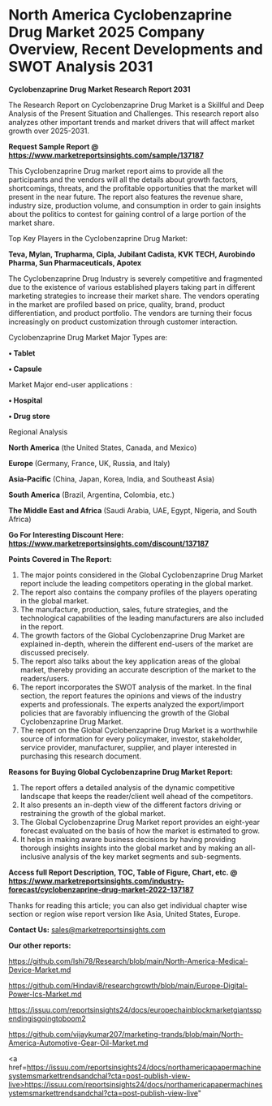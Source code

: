 # North America Cyclobenzaprine Drug Market 2025 Company Overview, Recent Developments and SWOT Analysis 2031

<strong>Cyclobenzaprine Drug Market Research Report 2031</strong>

The Research Report on Cyclobenzaprine Drug Market is a Skillful and Deep Analysis of the Present Situation and Challenges. This research report also analyzes other important trends and market drivers that will affect market growth over 2025-2031.

<strong>Request Sample Report @ <a href=https://www.marketreportsinsights.com/sample/137187>https://www.marketreportsinsights.com/sample/137187</a></strong>

This Cyclobenzaprine Drug market report aims to provide all the participants and the vendors will all the details about growth factors, shortcomings, threats, and the profitable opportunities that the market will present in the near future. The report also features the revenue share, industry size, production volume, and consumption in order to gain insights about the politics to contest for gaining control of a large portion of the market share.

Top Key Players in the Cyclobenzaprine Drug Market:

<strong>Teva, Mylan, Trupharma, Cipla, Jubilant Cadista, KVK TECH, Aurobindo Pharma, Sun Pharmaceuticals, Apotex</strong>

The Cyclobenzaprine Drug Industry is severely competitive and fragmented due to the existence of various established players taking part in different marketing strategies to increase their market share. The vendors operating in the market are profiled based on price, quality, brand, product differentiation, and product portfolio. The vendors are turning their focus increasingly on product customization through customer interaction.

Cyclobenzaprine Drug Market Major Types are:

<strong>• Tablet

• Capsule</strong>

Market Major end-user applications :

<strong>• Hospital

• Drug store</strong>

Regional Analysis

</u><strong><b>North America</b></strong> (the United States, Canada, and Mexico)

<strong><b>Europe </b></strong>(Germany, France, UK, Russia, and Italy)

<strong><b>Asia-Pacific</b></strong> (China, Japan, Korea, India, and Southeast Asia)

<strong><b>South America</b></strong> (Brazil, Argentina, Colombia, etc.)

<strong><b>The Middle East and Africa</b></strong> (Saudi Arabia, UAE, Egypt, Nigeria, and South Africa)

<strong>Go For Interesting Discount Here: <a href=https://www.marketreportsinsights.com/discount/137187>https://www.marketreportsinsights.com/discount/137187</a></strong>

<strong>Points Covered in The Report:</strong>
<ol>
  <li>The major points considered in the Global Cyclobenzaprine Drug Market report include the leading competitors operating in the global market.</li>
  <li>The report also contains the company profiles of the players operating in the global market.</li>
  <li>The manufacture, production, sales, future strategies, and the technological capabilities of the leading manufacturers are also included in the report.</li>
  <li>The growth factors of the Global Cyclobenzaprine Drug Market are explained in-depth, wherein the different end-users of the market are discussed precisely.</li>
  <li>The report also talks about the key application areas of the global market, thereby providing an accurate description of the market to the readers/users.</li>
  <li>The report incorporates the SWOT analysis of the market. In the final section, the report features the opinions and views of the industry experts and professionals. The experts analyzed the export/import policies that are favorably influencing the growth of the Global Cyclobenzaprine Drug Market.</li>
  <li>The report on the Global Cyclobenzaprine Drug Market is a worthwhile source of information for every policymaker, investor, stakeholder, service provider, manufacturer, supplier, and player interested in purchasing this research document.</li>
</ol>
<strong>Reasons for Buying Global Cyclobenzaprine Drug Market Report:</strong>

<ol>
  <li>The report offers a detailed analysis of the dynamic competitive landscape that keeps the reader/client well ahead of the competitors.</li>
  <li>It also presents an in-depth view of the different factors driving or restraining the growth of the global market.</li>
  <li>The Global Cyclobenzaprine Drug Market report provides an eight-year forecast evaluated on the basis of how the market is estimated to grow.</li>
  <li>It helps in making aware business decisions by having providing thorough insights insights into the global market and by making an all-inclusive analysis of the key market segments and sub-segments.</li>
</ol>
<strong>Access full Report Description, TOC, Table of Figure, Chart, etc. @ <a href=https://www.marketreportsinsights.com/industry-forecast/cyclobenzaprine-drug-market-2022-137187>https://www.marketreportsinsights.com/industry-forecast/cyclobenzaprine-drug-market-2022-137187</a></strong>


Thanks for reading this article; you can also get individual chapter wise section or region wise report version like Asia, United States, Europe.

<strong>Contact Us:</strong>
sales@marketreportsinsights.com

<strong>Our other reports:</strong>

<a href=https://github.com/Ishi78/Research/blob/main/North-America-Medical-Device-Market.md>https://github.com/Ishi78/Research/blob/main/North-America-Medical-Device-Market.md</a>

<a href=https://github.com/Hindavi8/researchgrowth/blob/main/Europe-Digital-Power-Ics-Market.md>https://github.com/Hindavi8/researchgrowth/blob/main/Europe-Digital-Power-Ics-Market.md</a>

<a href=https://issuu.com/reportsinsights24/docs/europechainblockmarketgiantsspendingisgoingtoboom2>https://issuu.com/reportsinsights24/docs/europechainblockmarketgiantsspendingisgoingtoboom2</a>

<a href=https://github.com/vijaykumar207/marketing-trands/blob/main/North-America-Automotive-Gear-Oil-Market.md>https://github.com/vijaykumar207/marketing-trands/blob/main/North-America-Automotive-Gear-Oil-Market.md</a>

<a href=https://issuu.com/reportsinsights24/docs/northamericapapermachinesystemsmarkettrendsandchal?cta=post-publish-view-live>https://issuu.com/reportsinsights24/docs/northamericapapermachinesystemsmarkettrendsandchal?cta=post-publish-view-live</a>"
